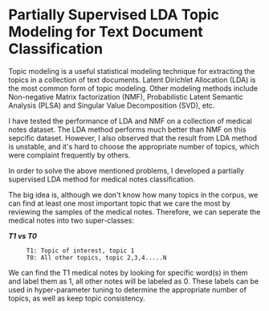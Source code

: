 # Partially Supervised LDA Topic Modeling for Text Document Classification

Topic modeling is a useful statistical modeling technique for extracting the topics in a collection of text documents. Latent Dirichlet Allocation (LDA) is the most common form of topic modeling. Other modeling methods include Non-negative Matrix factorization (NMF), Probabilistic Latent Semantic Analysis (PLSA) and Singular Value Decomposition (SVD), etc.

I have tested the performance of LDA and NMF on a collection of medical notes dataset. The LDA method performs much better than NMF on this sepcific dataset. However, I also observed that the result from LDA method is unstable, and it's hard to choose the appropriate number of topics, which were complaint frequently by others.

In order to solve the above mentioned problems, I developed a partially supervised LDA method for medical notes classification.

The big idea is, although we don't know how many topics in the corpus, we can find at least one most important topic that we care the most by reviewing the samples of the medical notes. Therefore, we can seperate the medical notes into two super-classes:

**_T1 vs T0_** 

         T1: Topic of interest, topic 1
         T0: All other topics, topic 2,3,4.....N
         
We can find the T1 medical notes by looking for specific word(s) in them and label them as 1, all other notes will be labeled as 0. These labels can be used in hyper-parameter tuning to determine the appropriate number of topics, as well as keep topic consistency.
 
 
 
 

